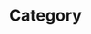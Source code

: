 ---
title: "Category"
layout: categories
permalink: /categories/
auther_profiles: true
sidebar_main: true
---